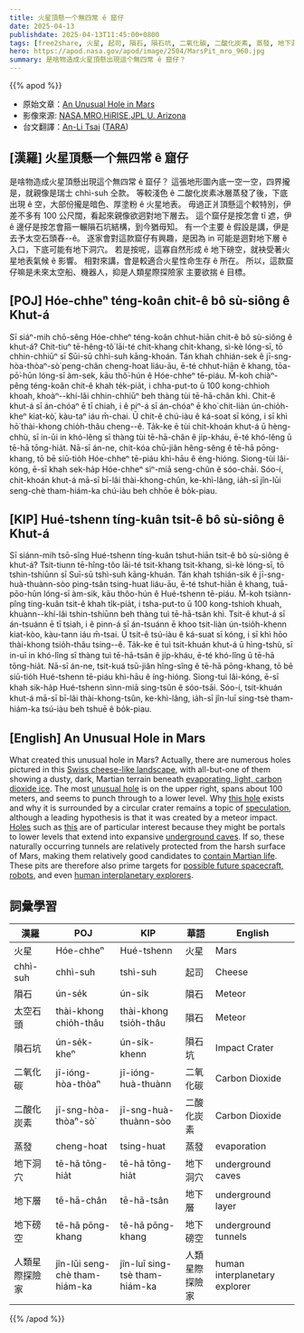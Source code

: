```yaml
---
title: 火星頂懸一个無四常 ê 窟仔
date: 2025-04-13
publishdate: 2025-04-13T11:45:00+0800
tags: [free2share, 火星, 起司, 隕石, 隕石坑, 二氧化碳, 二酸化炭素, 蒸發, 地下洞穴, 地下層, 地下磅空, 太空石頭, 人類星際探險家]
hero: https://apod.nasa.gov/apod/image/2504/MarsPit_mro_960.jpg
summary: 是啥物造成火星頂懸出現這个無四常 ê 窟仔？
---
```


{{% apod %}}

- 原始文章：[An Unusual Hole in Mars](https://apod.nasa.gov/apod/ap250413.html)
- 影像來源: [NASA][NASA],[MRO][MRO],[HiRISE][HiRISE],[JPL][JPL],[U. Arizona][U_Arizona]
- 台文翻譯：[An-Li Tsai][An-Li Tsai] ([TARA][TARA])


## [漢羅] 火星頂懸一个無四常 ê 窟仔
是啥物造成火星頂懸出現這个無四常 ê 窟仔？
這張地形圖內底一空一空，四界攏是，就親像是瑞士 chhì-suh 仝款。
等較淺色 ê 二酸化炭素冰層蒸發了後，下底出現 ê 空，大部份攏是暗色、厚塗粉 ê 火星地表。
毋過正爿頂懸這个較特別，伊差不多有 100 公尺闊，看起來親像欲迵對地下層去。
這个窟仔是按怎會 tī 遮，伊 ê 邊仔是按怎會箍一輾隕石坑結構，到今猶毋知。
有一个主要 ê 假設是講，伊是去予太空石頭舂--ê。
逐家會對這款窟仔有興趣，是因為 in 可能是迵對地下層 ê 入口，下底可能有地下洞穴。
若是按呢，這寡自然形成 ê 地下磅空，就袂受著火星地表氣候 ê 影響。
相對來講，會是較適合火星性命生存 ê 所在。
所以，這款窟仔嘛是未來太空船、機器人，抑是人類星際探險家 主要欲揣 ê 目標。

<!--
## [中文] 火星上一個不尋常的洞

是什麼造成了火星上這個不尋常的洞？
事實上，在這張瑞士起司般的地形圖中，有無數個洞，除了一個之外，其餘的洞都展現了火星塵土飛揚、黑暗的地形，其下是正在蒸發的輕質二氧化碳冰層。
最不尋常的洞位於右上方，寬約100米，似乎貫穿至更低的層面。
這個洞的存在原因以及它周圍為何環繞著一個圓形隕石坑，仍然是一個謎團，儘管一個主流假設是它是由隕石撞擊造成的。
像這樣的洞尤其令人感興趣，因為它們可能是通往更低層次的入口，延伸至廣闊的地下洞穴。
如果是這樣，這些自然形成的隧道相對而言不受火星嚴酷地表的影響，因此相對而言是火星生命的理想棲息地。
因此，這些坑洞也是未來太空船、機器人，甚至人類星際探測器的主要目標。

## [英文] An Unusual Hole in Mars

What created this unusual hole in Mars?
Actually, there are numerous holes pictured in this Swiss cheese-like landscape, with all-but-one of them showing a dusty, dark, Martian terrain beneath evaporating, light, carbon dioxide ice.
The most unusual hole is on the upper right, spans about 100 meters, and seems to punch through to a lower level.
Why this hole exists and why it is surrounded by a circular crater remains a topic of speculation, although a leading hypothesis is that it was created by a meteor impact.
Holes such as this are of particular interest because they might be portals to lower levels that extend into expansive underground caves.
If so, these naturally occurring tunnels are relatively protected from the harsh surface of Mars, making them relatively good candidates to contain Martian life.
These pits are therefore also prime targets for possible future spacecraft, robots, and even human interplanetary explorers.


-->

## [POJ] Hóe-chheⁿ téng-koân chit-ê bô sù-siông ê Khut-á
Sī siáⁿ-mih chō-sêng Hóe-chheⁿ téng-koân chhut-hiān chit-ê bô sù-siông ê khut-á?
Chit-tiuⁿ tē-hêng-tô͘ lāi-té chit-khang chit-khang, sì-kè lóng-sī, tō chhin-chhiūⁿ sī Sūi-sū chhì-suh kāng-khoán.
Tán khah chhián-sek ê jī-sng-hòa-thòaⁿ-sò͘ peng-chân cheng-hoat liáu-āu, ē-té chhut-hiān ê khang, tōa-pō͘-hūn lóng-sī àm-sek, kāu thô͘-hún ê Hóe-chheⁿ tē-piáu.
M̄-koh chiàⁿ-pêng téng-koân chit-ê khah te̍k-pia̍t, i chha-put-to ū 100 kong-chhioh khoah, khoàⁿ--khí-lâi chhin-chhiūⁿ beh thàng tùi tē-hā-chân khì.
Chit-ê khut-á sī án-chóaⁿ ē tī chiah, i ê piⁿ-á sī án-chóaⁿ ē kho͘ chit-liàn ún-chio̍h-kheⁿ kiat-kò͘, kàu-taⁿ iáu m̄-chai.
Ū chit-ê chú-iàu ê ká-soat sī kóng, i sī khì hō͘ thài-khong chio̍h-thâu cheng--ê.
Ta̍k-ke ē tùi chit-khoán khut-á ū hèng-chhù, sī in-ūi in khó-lêng sī thàng tùi tē-hā-chân ê ji̍p-kháu, ē-té khó-lêng ū tē-hā tōng-hia̍t.
Nā-sī án-ne, chit-kóa chū-jiân hêng-sêng ê tē-hā pōng-khang, tō bē siū-tio̍h Hóe-chheⁿ tē-piáu khì-hāu ê éng-hióng.
Siong-tùi lâi-kóng, ē-sī khah sek-ha̍p Hóe-chheⁿ sìⁿ-miā seng-chûn ê sóo-chāi.
Sóo-í, chit-khoán khut-á mā-sī bī-lâi thài-khong-chûn, ke-khì-lâng, ia̍h-sī jîn-lūi seng-chè tham-hiám-ka chú-iàu beh chhōe ê bo̍k-piau.

## [KIP] Hué-tshenn tíng-kuân tsit-ê bô sù-siông ê Khut-á
Sī siánn-mih tsō-sîng Hué-tshenn tíng-kuân tshut-hiān tsit-ê bô sù-siông ê khut-á?
Tsit-tiunn tē-hîng-tôo lāi-té tsit-khang tsit-khang, sì-kè lóng-sī, tō tshin-tshiūnn sī Suī-sū tshì-suh kāng-khuán.
Tán khah tshián-sik ê jī-sng-huà-thuànn-sòo ping-tsân tsing-huat liáu-āu, ē-té tshut-hiān ê khang, tuā-pōo-hūn lóng-sī àm-sik, kāu thôo-hún ê Hué-tshenn tē-piáu.
M̄-koh tsiànn-pîng tíng-kuân tsit-ê khah ti̍k-pia̍t, i tsha-put-to ū 100 kong-tshioh khuah, khuànn--khí-lâi tshin-tshiūnn beh thàng tuì tē-hā-tsân khì.
Tsit-ê khut-á sī án-tsuánn ē tī tsiah, i ê pinn-á sī án-tsuánn ē khoo tsit-liàn ún-tsio̍h-khenn kiat-kòo, kàu-tann iáu m̄-tsai.
Ū tsit-ê tsú-iàu ê ká-suat sī kóng, i sī khì hōo thài-khong tsio̍h-thâu tsing--ê.
Ta̍k-ke ē tuì tsit-khuán khut-á ū hìng-tshù, sī in-uī in khó-lîng sī thàng tuì tē-hā-tsân ê ji̍p-kháu, ē-té khó-lîng ū tē-hā tōng-hia̍t.
Nā-sī án-ne, tsit-kuá tsū-jiân hîng-sîng ê tē-hā pōng-khang, tō bē siū-tio̍h Hué-tshenn tē-piáu khì-hāu ê íng-hióng.
Siong-tuì lâi-kóng, ē-sī khah sik-ha̍p Hué-tshenn sìnn-miā sing-tsûn ê sóo-tsāi.
Sóo-í, tsit-khuán khut-á mā-sī bī-lâi thài-khong-tsûn, ke-khì-lâng, ia̍h-sī jîn-luī sing-tsè tham-hiám-ka tsú-iàu beh tshuē ê bo̍k-piau.

## [English] An Unusual Hole in Mars

What created this unusual hole in Mars?
Actually, there are numerous holes pictured in this [Swiss cheese-like landscape][Swiss_cheese_like_landscape], with all-but-one of them showing a dusty, dark, Martian terrain beneath [evaporating, light, carbon dioxide ice][evaporating_light_carbon_dioxide_ice].
The most [unusual hole][unusual_hole] is on the upper right, spans about 100 meters, and seems to punch through to a lower level.
Why [this hole][this_hole] exists and why it is surrounded by a circular crater remains a topic of [speculation][speculation], although a leading hypothesis is that it was created by a meteor impact.
[Holes][Holes] such as [this][this] are of particular interest because they might be portals to lower levels that extend into expansive [underground caves][underground_caves].
If so, these naturally occurring tunnels are relatively protected from the harsh surface of Mars, making them relatively good candidates to [contain Martian life][contain_Martian_life].
These pits are therefore also prime targets for [possible future spacecraft, robots][possible_future_spacecraft_robots], and even [human interplanetary explorers][human_interplanetary_explorers].


## 詞彙學習
|漢羅|POJ|KIP|華語|English|
|-|-|-|-|-|
| 火星 | Hóe-chheⁿ | Hué-tshenn | 火星 | Mars |
| chhì-suh | chhì-suh | tshì-suh | 起司 | Cheese |
| 隕石 | ún-se̍k | ún-si̍k | 隕石 | Meteor |
| 太空石頭 | thài-khong chio̍h-thâu | thài-khong tsio̍h-thâu | 隕石 | Meteor |
| 隕石坑 | ún-se̍k-kheⁿ | ún-si̍k-khenn | 隕石坑 | Impact Crater |
| 二氧化碳 | jī-ióng-hòa-thòaⁿ | jī-ióng-huà-thuànn | 二氧化碳 | Carbon Dioxide |
| 二酸化炭素 | jī-sng-hòa-thòaⁿ-sò͘ | jī-sng-huà-thuànn-sòo | 二酸化炭素 | Carbon Dioxide |
| 蒸發 | cheng-hoat | tsing-huat | 蒸發 | evaporation |
| 地下洞穴 | tē-hā tōng-hia̍t | tē-hā tōng-hia̍t | 地下洞穴 | underground caves |
| 地下層 | tē-hā-chân | tē-hā-tsân | 地下層 | underground layer |
| 地下磅空 | tē-hā pōng-khang | tē-hā pōng-khang | 地下磅空 | underground tunnels |
| 人類星際探險家 | jîn-lūi seng-chè tham-hiám-ka | jîn-luī sing-tsè tham-hiám-ka | 人類星際探險家 | human interplanetary explorer |


{{% /apod %}}

[An-Li Tsai]: mailto:thianbun.taigi@gmail.com
[TARA]: https://tara.tw

[Copyright]: https://apod.nasa.gov/apod/fap/lib/about_apod.html#srapply
[License3]: https://creativecommons.org/licenses/by-nc-nd/3.0/
[License2]:https://creativecommons.org/licenses/by-nc-nd/2.0/
[NASA]:https://www.nasa.gov/

[Swiss_cheese_like_landscape]:https://apod.nasa.gov/apod/ap010327.html
[evaporating_light_carbon_dioxide_ice]:https://www.youtube.com/watch?v=WABthlGTy74
[unusual_hole]:https://apod.nasa.gov/apod/ap200301.html
[this_hole]:https://www.nasa.gov/image-feature/jpl/pia21636/a-south-polar-pit-or-an-impact-crater
[speculation]:http://www.lifeinthedoglane.com/wp-content/uploads/2013/03/puppy-head-tilt.jpg
[Holes]:https://apod.nasa.gov/apod/ap070528.html
[this]:https://apod.nasa.gov/apod/ap070928.html
[underground_caves]:https://2015.spaceappschallenge.org/project/lavamatic/
[contain_Martian_life]:https://phys.org/news/2024-11-volcanic-caves-advances-life-mars.html
[possible_future_spacecraft_robots]:https://science.nasa.gov/planetary-science/programs/mars-exploration/
[human_interplanetary_explorers]:http://en.wikipedia.org/wiki/The_Martian_Chronicles
[radio_center]:https://apod.nasa.gov/apod/ap250414.html

[MRO]:https://science.nasa.gov/mission/mars-reconnaissance-orbiter/
[HiRISE]:https://www.uahirise.org/epo/about/
[JPL]:http://www.jpl.nasa.gov/
[U_Arizona]:http://hirise.lpl.arizona.edu/